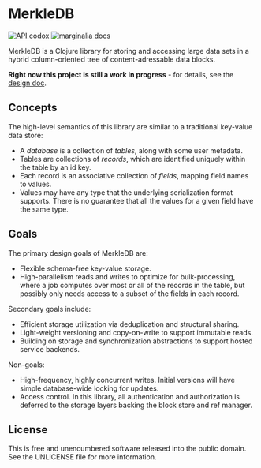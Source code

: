 MerkleDB
========

[![API codox](https://img.shields.io/badge/doc-API-blue.svg)](https://greglook.github.io/merkle-db/api/)
[![marginalia docs](https://img.shields.io/badge/doc-marginalia-blue.svg)](https://greglook.github.io/merkle-db/marginalia/uberdoc.html)

MerkleDB is a Clojure library for storing and accessing large data sets in a
hybrid column-oriented tree of content-adressable data blocks.

**Right now this project is still a work in progress** - for details, see the
[design doc](DESIGN.md).


## Concepts

The high-level semantics of this library are similar to a traditional key-value
data store:

- A _database_ is a collection of _tables_, along with some user metadata.
- Tables are collections of _records_, which are identified uniquely within the
  table by an id key.
- Each record is an associative collection of _fields_, mapping field names to
  values.
- Values may have any type that the underlying serialization format supports.
  There is no guarantee that all the values for a given field have the same
  type.


## Goals

The primary design goals of MerkleDB are:

- Flexible schema-free key-value storage.
- High-parallelism reads and writes to optimize for bulk-processing, where a
  job computes over most or all of the records in the table, but possibly only
  needs access to a subset of the fields in each record.

Secondary goals include:

- Efficient storage utilization via deduplication and structural sharing.
- Light-weight versioning and copy-on-write to support immutable reads.
- Building on storage and synchronization abstractions to support hosted service
  backends.

Non-goals:

- High-frequency, highly concurrent writes. Initial versions will have simple
  database-wide locking for updates.
- Access control. In this library, all authentication and authorization is
  deferred to the storage layers backing the block store and ref manager.


## License

This is free and unencumbered software released into the public domain.
See the UNLICENSE file for more information.
